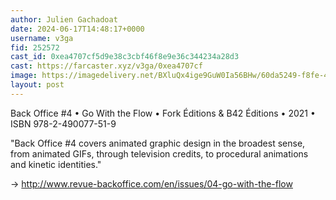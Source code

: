 ```yaml
---
author: Julien Gachadoat
date: 2024-06-17T14:48:17+0000
username: v3ga
fid: 252572
cast_id: 0xea4707cf5d9e38c3cbf46f8e9e36c344234a28d3
cast: https://farcaster.xyz/v3ga/0xea4707cf
image: https://imagedelivery.net/BXluQx4ige9GuW0Ia56BHw/60da5249-f8fe-4970-aefd-c978ba783600/original
layout: post
---
```


Back Office #4 • Go With the Flow • Fork Éditions & B42 Éditions • 2021 • ISBN 978-2-490077-51-9

"Back Office #4 covers animated graphic design in the broadest sense, from animated GIFs, through television credits, to procedural animations and kinetic identities."

→ http://www.revue-backoffice.com/en/issues/04-go-with-the-flow

<img src='https://imagedelivery.net/BXluQx4ige9GuW0Ia56BHw/60da5249-f8fe-4970-aefd-c978ba783600/original' alt='' referrerpolicy='no-referrer'/>
<img src='https://imagedelivery.net/BXluQx4ige9GuW0Ia56BHw/0db9afbc-843c-420f-2b07-38ec94033700/original' alt='' referrerpolicy='no-referrer'/>
